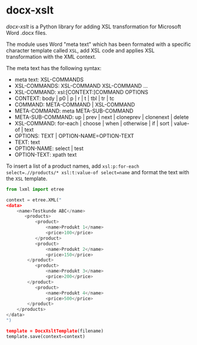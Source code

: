# docx-xslt

*docx-xslt* is a Python library for adding XSL transformation for Microsoft Word .docx files.

The module uses Word "meta text" which has been formated with a specific character template called `XSL`, add XSL
code and applies XSL transformation with the XML context.

The meta text has the following syntax:

* meta text:		XSL-COMMANDS
* XSL-COMMANDS:		XSL-COMMAND XSL-COMMAND ...
* XSL-COMMAND:		xsl:[CONTEXT:]COMMAND OPTIONS
* CONTEXT:		body | p0 | p | r | t | tbl | tr | tc
* COMMAND:		META-COMMAND | XSL-COMMAND
* META-COMMAND:		meta META-SUB-COMMAND
* META-SUB-COMMAND:	up | prev | next | cloneprev | clonenext | delete
* XSL-COMMAND:		for-each | choose | when | otherwise | if | sort | value-of | text
* OPTIONS:		TEXT | OPTION-NAME=OPTION-TEXT
* TEXT:			text
* OPTION-NAME:		select | test
* OPTION-TEXT:          xpath text

To insert a list of a product names, add `xsl:p:for-each select=.//products/* xsl:t:value-of select=name` and format the text with the `XSL` template.

```python
from lxml import etree

context = etree.XML("
<data>
    <name>Testkunde ABC</name>
       <products>
           <product>
               <name>Produkt 1</name>
               <price>100</price>
           </product>
           <product>
               <name>Produkt 2</name>
               <price>150</price>
        </product>
           <product>
               <name>Produkt 3</name>
               <price>200</price>
        </product>
           <product>
               <name>Produkt 4</name>
               <price>500</price>
        </product>
    </products>
</data>
")

template = DocxXsltTemplate(filename)
template.save(context=context)
```
